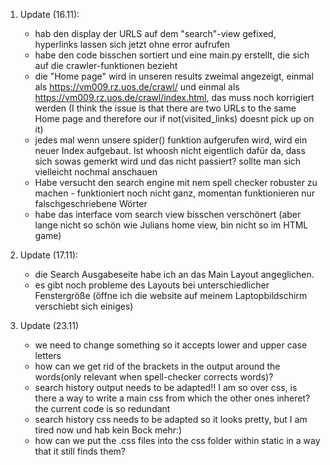 1. Update (16.11):
   - hab den display der URLS auf dem "search"-view gefixed, hyperlinks lassen sich jetzt ohne error aufrufen
   - habe den code bisschen sortiert und eine main.py erstellt, die sich auf die crawler-funktionen bezieht
   - die "Home page" wird in unseren results zweimal angezeigt, einmal als https://vm009.rz.uos.de/crawl/ und einmal als https://vm009.rz.uos.de/crawl/index.html, das muss noch korrigiert werden  (I think the issue is that there are two URLs to the same Home page and therefore our if not(visited_links) doesnt pick up on it)
   - jedes mal wenn unsere spider() funktion aufgerufen wird, wird ein neuer Index aufgebaut. Ist whoosh nicht eigentlich dafür da, dass sich sowas gemerkt wird und das nicht passiert? sollte man sich vielleicht nochmal anschauen
   - Habe versucht den search engine mit nem spell checker robuster zu machen - funktioniert noch nicht ganz, momentan funktionieren nur falschgeschriebene Wörter
   - habe das interface vom search view bisschen verschönert (aber lange nicht so schön wie Julians home view, bin nicht so im HTML game)

2. Update (17.11):
   - die Search Ausgabeseite habe ich an das Main Layout angeglichen.
   - es gibt noch probleme des Layouts bei unterschiedlicher Fenstergröße (öffne ich die website auf meinem Laptopbildschirm verschiebt sich einiges)

3. Update (23.11)
   - we need to change something so it accepts lower and upper case letters
   - how can we get rid of the brackets in the output around the words(only relevant when spell-checker corrects words)? 
   - search history output needs to be adapted!! I am so over css, is there a way to write a main css from which the other ones inheret? the current code is so redundant
   - search history css needs to be adapted so it looks pretty, but I am tired now und hab kein Bock mehr:) 
   - how can we put the .css files into the css folder within static in a way that it still finds them?